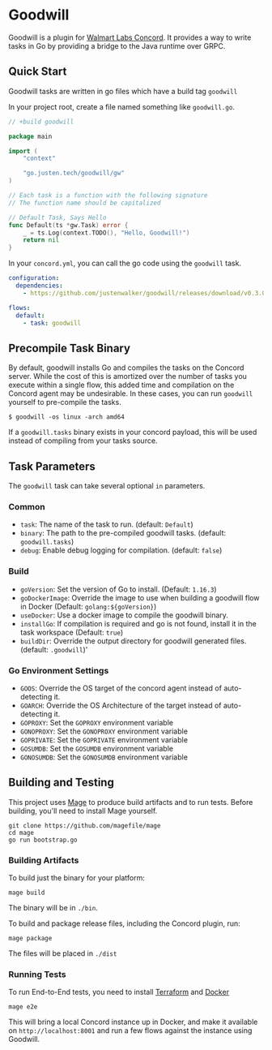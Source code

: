 # Goodwill

Goodwill is a plugin for [Walmart Labs Concord](https://concord.walmartlabs.com/). It provides a way to write tasks in
Go by providing a bridge to the Java runtime over GRPC.

## Quick Start

Goodwill tasks are written in go files which have a build tag `goodwill`

In your project root, create a file named something like `goodwill.go`.


```go
// +build goodwill

package main

import (
	"context"

	"go.justen.tech/goodwill/gw"
)

// Each task is a function with the following signature
// The function name should be capitalized

// Default Task, Says Hello
func Default(ts *gw.Task) error {
	_ = ts.Log(context.TODO(), "Hello, Goodwill!")
	return nil
}
```

In your `concord.yml`, you can call the go code using the `goodwill` task.

```yaml
configuration:
  dependencies:
    - https://github.com/justenwalker/goodwill/releases/download/v0.3.0/goodwill-0.3.0.jar

flows:
  default:
    - task: goodwill
```


## Precompile Task Binary

By default, goodwill installs Go and compiles the tasks on the Concord server.
While the cost of this is amortized over the number of tasks you execute within a single flow,
this added time and compilation on the Concord agent may be undesirable.
In these cases, you can run `goodwill` yourself to pre-compile the tasks.

```shell
$ goodwill -os linux -arch amd64
```

If a `goodwill.tasks` binary exists in your concord payload, this will be used instead of compiling from your tasks source.

## Task Parameters

The `goodwill` task can take several optional `in` parameters.

### Common
- `task`: The name of the task to run. (default: `Default`)
- `binary`: The path to the pre-compiled goodwill tasks. (default: `goodwill.tasks`)
- `debug`: Enable debug logging for compilation. (default: `false`)

### Build
- `goVersion`: Set the version of Go to install. (Default: `1.16.3`)
- `goDockerImage`: Override the image to use when building a goodwill flow in Docker (Default: `golang:${goVersion}`)
- `useDocker`: Use a docker image to compile the goodwill binary.
- `installGo`: If compilation is required and go is not found, install it in the task workspace (Default: `true`)
- `buildDir`: Override the output directory for goodwill generated files. (default: `.goodwill`)'

### Go Environment Settings
- `GOOS`: Override the OS target of the concord agent instead of auto-detecting it.
- `GOARCH`: Override the OS Architecture of the target instead of auto-detecting it.
- `GOPROXY`: Set the `GOPROXY` environment variable
- `GONOPROXY`: Set the `GONOPROXY` environment variable
- `GOPRIVATE`: Set the `GOPRIVATE` environment variable
- `GOSUMDB`: Set the `GOSUMDB` environment variable
- `GONOSUMDB`: Set the `GONOSUMDB` environment variable

## Building and Testing

This project uses [Mage](https://magefile.org/) to produce build artifacts and to run tests.
Before building, you'll need to install Mage yourself.

```shell
git clone https://github.com/magefile/mage
cd mage
go run bootstrap.go
```

### Building Artifacts

To build just the binary for your platform:

```shell
mage build
```

The binary will be in `./bin`.

To build and package release files, including the Concord plugin, run:

```shell
mage package
```

The files will be placed in `./dist`

### Running Tests

To run End-to-End tests, you need to install [Terraform](https://www.terraform.io/) and [Docker](https://www.docker.com/)

```shell
mage e2e
```

This will bring a local Concord instance up in Docker, and make it available on `http://localhost:8001`
and run a few flows against the instance using Goodwill.
